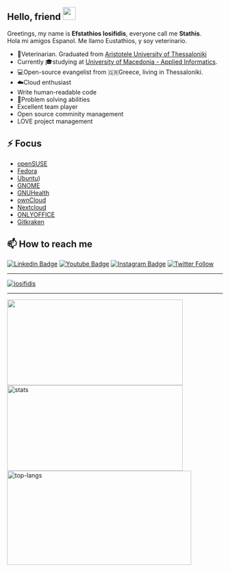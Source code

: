 ## Hello, friend <img src="https://raw.githubusercontent.com/aemmadi/aemmadi/master/wave.gif" width="30">

Greetings, my name is **Efstathios Iosifidis**, everyone call me **Stathis**.   
Hola mi amigos Espanol. Me llamo Eustathios, y soy veterinario.  

- 🐶Veterinarian. Graduated from [Aristotele University of Thessaloniki](https://www.vet.auth.gr/en/)    
- Currently 🎓studying at [University of Macedonia - Applied Informatics](https://www.uom.gr/en/dai).  
- 💻Open-source evangelist from 🇬🇷Greece, living in Thessaloniki.  
- ☁️Cloud enthusiast
- Write human-readable code 
- 💭Problem solving abilities 
- Excellent team player  
- Open source comminity management   
- LOVE project management     

## ⚡ Focus

* [openSUSE](https://opensuse.org)  
* [Fedora](https://getfedora.org/en/) 
* [Ubuntu]([https://ubuntu.com/))   
* [GNOME](https://gnome.org)  
* [GNUHealth](https://www.gnuhealth.org/)  
* [ownCloud](https://owncloud.com/)  
* [Nextcloud](https://nextcloud.com)
* [ONLYOFFICE](https://www.onlyoffice.com/)  
* [Gitkraken](https://gitkraken.link/iosifidis)

## 📫 How to reach me

[![Linkedin Badge](https://img.shields.io/badge/-LinkedIn-blue?style=flat-square&logo=Linkedin&logoColor=white&link=https://www.linkedin.com/in/eiosifidis/)](https://www.linkedin.com/in/eiosifidis/)
[![Youtube Badge](https://img.shields.io/badge/-Youtube-darkred?style=flat-square&logo=youtube&logoColor=white&link=https://www.youtube.com/c/EfstathiosIosifidis)](https://www.youtube.com/c/EfstathiosIosifidis)
[![Instagram Badge](https://img.shields.io/badge/-@e.iosifidis-ff69b4?style=flat-square&logo=instagram&logoColor=black&link=https://www.instagram.com/e.iosifidis/)](https://www.instagram.com/e.iosifidis/)
[![Twitter Follow](https://img.shields.io/twitter/follow/eiosifidis?style=social)](https://twitter.com/eiosifidis)

<hr>

<p align="left"> <a href="https://github.com/ryo-ma/github-profile-trophy"><img src="https://github-profile-trophy.vercel.app/?username=iosifidis" alt="iosifidis" /></a> </p>
<hr>
<img height="200em" width="410vw" src="http://github-readme-streak-stats.herokuapp.com?user=iosifidis&theme=tokyonight&date_format=M%20j%5B%2C%20Y%5D"> <br>
<img height="200em" width="410vw" src="https://github-readme-stats.vercel.app/api?username=iosifidis&hide_border=true&count_private=true&show_icons=true&theme=tokyonight" alt="stats"> <br>
<img height="220em" width="430em" src="https://github-readme-stats.vercel.app/api/top-langs?username=iosifidis&show_icons=true&locale=en&layout=compact&hide_border=true&theme=tokyonight" alt="top-langs">

<!--
**iosifidis/iosifidis** is a ✨ _special_ ✨ repository because its `README.md` (this file) appears on your GitHub profile.

Here are some ideas to get you started:

- 🔭 I’m currently working on ...
- 🌱 I’m currently learning ...
- 👯 I’m looking to collaborate on ...
- 🤔 I’m looking for help with ...
- 💬 Ask me about ...
- 📫 How to reach me: ...
- 😄 Pronouns: ...
- ⚡ Fun fact: ...

Template from: https://github.com/anuraghazra/github-readme-stats 
-->
